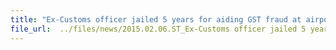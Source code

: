 ```yaml
---
title: "Ex-Customs officer jailed 5 years for aiding GST fraud at airport"
file_url:  ../files/news/2015.02.06.ST_Ex-Customs officer jailed 5 years for aiding GST fraud at airport.pdf
---
```

